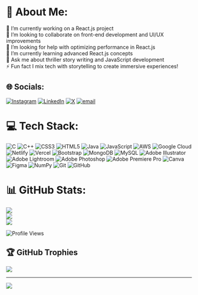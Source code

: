# 💫 About Me:
📐 I’m currently working on a React.js project <br>🤝 I’m looking to collaborate on front-end development and UI/UX improvements<br>🤲 I’m looking for help with optimizing performance in React.js<br>🌱 I’m currently learning advanced React.js concepts<br>💬 Ask me about thriller story writing and JavaScript development<br>⚡ Fun fact I mix tech with storytelling to create immersive experiences!


## 🌐 Socials:
[![Instagram](https://img.shields.io/badge/Instagram-%23E4405F.svg?logo=Instagram&logoColor=white)](https://instagram.com/guruuxhh) [![LinkedIn](https://img.shields.io/badge/LinkedIn-%230077B5.svg?logo=linkedin&logoColor=white)](https://linkedin.com/in/guru-prasath-2552b4248) [![X](https://img.shields.io/badge/X-black.svg?logo=X&logoColor=white)](https://x.com/guru00825) [![email](https://img.shields.io/badge/Email-D14836?logo=gmail&logoColor=white)](mailto:guru00825@gmail.com) 

# 💻 Tech Stack:
![C](https://img.shields.io/badge/c-%2300599C.svg?style=for-the-badge&logo=c&logoColor=white) ![C++](https://img.shields.io/badge/c++-%2300599C.svg?style=for-the-badge&logo=c%2B%2B&logoColor=white) ![CSS3](https://img.shields.io/badge/css3-%231572B6.svg?style=for-the-badge&logo=css3&logoColor=white) ![HTML5](https://img.shields.io/badge/html5-%23E34F26.svg?style=for-the-badge&logo=html5&logoColor=white) ![Java](https://img.shields.io/badge/java-%23ED8B00.svg?style=for-the-badge&logo=openjdk&logoColor=white) ![JavaScript](https://img.shields.io/badge/javascript-%23323330.svg?style=for-the-badge&logo=javascript&logoColor=%23F7DF1E) ![AWS](https://img.shields.io/badge/AWS-%23FF9900.svg?style=for-the-badge&logo=amazon-aws&logoColor=white) ![Google Cloud](https://img.shields.io/badge/GoogleCloud-%234285F4.svg?style=for-the-badge&logo=google-cloud&logoColor=white) ![Netlify](https://img.shields.io/badge/netlify-%23000000.svg?style=for-the-badge&logo=netlify&logoColor=#00C7B7) ![Vercel](https://img.shields.io/badge/vercel-%23000000.svg?style=for-the-badge&logo=vercel&logoColor=white) ![Bootstrap](https://img.shields.io/badge/bootstrap-%238511FA.svg?style=for-the-badge&logo=bootstrap&logoColor=white) ![MongoDB](https://img.shields.io/badge/MongoDB-%234ea94b.svg?style=for-the-badge&logo=mongodb&logoColor=white) ![MySQL](https://img.shields.io/badge/mysql-4479A1.svg?style=for-the-badge&logo=mysql&logoColor=white) ![Adobe Illustrator](https://img.shields.io/badge/adobe%20illustrator-%23FF9A00.svg?style=for-the-badge&logo=adobe%20illustrator&logoColor=white) ![Adobe Lightroom](https://img.shields.io/badge/Adobe%20Lightroom-31A8FF.svg?style=for-the-badge&logo=Adobe%20Lightroom&logoColor=white) ![Adobe Photoshop](https://img.shields.io/badge/adobe%20photoshop-%2331A8FF.svg?style=for-the-badge&logo=adobe%20photoshop&logoColor=white) ![Adobe Premiere Pro](https://img.shields.io/badge/Adobe%20Premiere%20Pro-9999FF.svg?style=for-the-badge&logo=Adobe%20Premiere%20Pro&logoColor=white) ![Canva](https://img.shields.io/badge/Canva-%2300C4CC.svg?style=for-the-badge&logo=Canva&logoColor=white) ![Figma](https://img.shields.io/badge/figma-%23F24E1E.svg?style=for-the-badge&logo=figma&logoColor=white) ![NumPy](https://img.shields.io/badge/numpy-%23013243.svg?style=for-the-badge&logo=numpy&logoColor=white) ![Git](https://img.shields.io/badge/git-%23F05033.svg?style=for-the-badge&logo=git&logoColor=white) ![GitHub](https://img.shields.io/badge/github-%23121011.svg?style=for-the-badge&logo=github&logoColor=white)
# 📊 GitHub Stats:
![](https://github-readme-stats.vercel.app/api?username=guruprasath1234&theme=dark&hide_border=false&include_all_commits=false&count_private=false)<br/>
![](https://nirzak-streak-stats.vercel.app/?user=guruprasath1234&theme=dark&hide_border=false)<br/>
![](https://github-readme-stats.vercel.app/api/top-langs/?username=guruprasath1234&theme=dark&hide_border=false&include_all_commits=false&count_private=false&layout=compact)

![Profile Views](https://komarev.com/ghpvc/?username=guruprasath1234&label=Profile%20views&color=0e75b6&style=flat)


## 🏆 GitHub Trophies
![](https://github-profile-trophy.vercel.app/?username=guruprasath1234&theme=radical&no-frame=false&no-bg=false&margin-w=4)

---
[![](https://visitcount.itsvg.in/api?id=guruprasath1234&icon=0&color=0)](https://visitcount.itsvg.in)

<!-- Proudly created with GPRM ( https://gprm.itsvg.in ) -->
